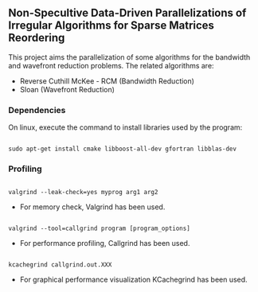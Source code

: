 ## Non-Specultive Data-Driven Parallelizations of Irregular Algorithms for Sparse Matrices Reordering

This project aims the parallelization of some algorithms for the bandwidth and wavefront reduction problems. 
The related algorithms are:
* Reverse Cuthill McKee - RCM (Bandwidth Reduction)
* Sloan (Wavefront Reduction)

### Dependencies
On linux, execute the command to install libraries used by the program:

<code>
sudo apt-get install cmake libboost-all-dev gfortran libblas-dev
</code>

### Profiling
<code>
valgrind --leak-check=yes myprog arg1 arg2
</code>

* For memory check, Valgrind has been used.

<code>
valgrind --tool=callgrind program [program_options]
</code>

* For performance profiling, Callgrind has been used.

<code>
kcachegrind callgrind.out.XXX
</code>

* For graphical performance visualization KCachegrind has been used.
